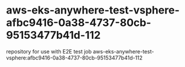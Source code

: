 # aws-eks-anywhere-test-vsphere-afbc9416-0a38-4737-80cb-95153477b41d-112
repository for use with E2E test job aws-eks-anywhere-test-vsphere:afbc9416-0a38-4737-80cb-95153477b41d-112
